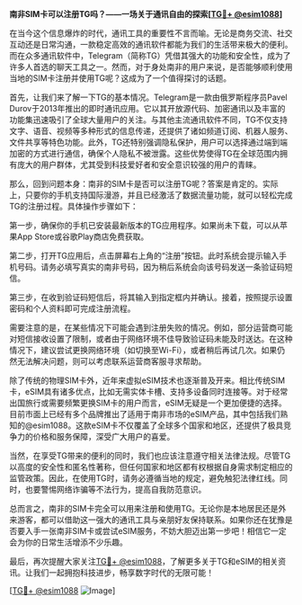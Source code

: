 **南非SIM卡可以注册TG吗？——一场关于通讯自由的探索[[TG💪+ @esim1088](https://t.me/s/esim1088)]**

在当今这个信息爆炸的时代，通讯工具的重要性不言而喻。无论是商务交流、社交互动还是日常沟通，一款稳定高效的通讯软件都能为我们的生活带来极大的便利。而在众多通讯软件中，Telegram（简称TG）凭借其强大的功能和安全性，成为了许多人首选的聊天工具之一。然而，对于身处南非的用户来说，是否能够顺利使用当地的SIM卡注册并使用TG呢？这成为了一个值得探讨的话题。

首先，让我们来了解一下TG的基本情况。Telegram是一款由俄罗斯程序员Pavel Durov于2013年推出的即时通讯应用。它以其开放源代码、加密通讯以及丰富的功能集迅速吸引了全球大量用户的关注。与其他主流通讯软件不同，TG不仅支持文字、语音、视频等多种形式的信息传递，还提供了诸如频道订阅、机器人服务、文件共享等特色功能。此外，TG还特别强调隐私保护，用户可以选择通过端到端加密的方式进行通信，确保个人隐私不被泄露。这些优势使得TG在全球范围内拥有庞大的用户群体，尤其受到科技爱好者和安全意识较强的用户的青睐。

那么，回到问题本身：南非的SIM卡是否可以注册TG呢？答案是肯定的。实际上，只要你的手机支持国际漫游，并且已经激活了数据流量功能，就可以轻松完成TG的注册过程。具体操作步骤如下：

第一步，确保你的手机已安装最新版本的TG应用程序。如果尚未下载，可以从苹果App Store或谷歌Play商店免费获取。

第二步，打开TG应用后，点击屏幕右上角的“注册”按钮。此时系统会提示输入手机号码。请务必填写真实的南非号码，因为稍后系统会向该号码发送一条验证码短信。

第三步，在收到验证码短信后，将其输入到指定框内并确认。接着，按照提示设置密码和个人资料即可完成注册流程。

需要注意的是，在某些情况下可能会遇到注册失败的情况。例如，部分运营商可能对短信接收设置了限制，或者由于网络环境不佳导致验证码未能及时送达。在这种情况下，建议尝试更换网络环境（如切换至Wi-Fi），或者稍后再试几次。如果仍然无法解决问题，则可以考虑联系运营商客服寻求帮助。

除了传统的物理SIM卡外，近年来虚拟eSIM技术也逐渐普及开来。相比传统SIM卡，eSIM具有诸多优点，比如无需实体卡槽、支持多设备同时连接等。对于经常出国旅行或需要频繁更换SIM卡的用户而言，eSIM无疑是一个更加便捷的选择。目前市面上已经有多个品牌推出了适用于南非市场的eSIM产品，其中包括我们熟知的@esim1088。这款eSIM卡不仅覆盖了全球多个国家和地区，还提供了极具竞争力的价格和服务保障，深受广大用户的喜爱。

当然，在享受TG带来的便利的同时，我们也应该注意遵守相关法律法规。尽管TG以高度的安全性和匿名性著称，但任何国家和地区都有权根据自身需求制定相应的监管政策。因此，在使用TG时，请务必遵循当地的规定，避免触犯法律红线。同时，也要警惕网络诈骗等不法行为，提高自我防范意识。

总而言之，南非的SIM卡完全可以用来注册和使用TG。无论你是本地居民还是外来游客，都可以借助这一强大的通讯工具与亲朋好友保持联系。如果你还在犹豫是否要入手一张南非SIM卡或尝试eSIM服务，不妨大胆迈出第一步吧！相信它一定会为你的日常生活增添不少乐趣。

最后，再次提醒大家关注[TG💪+ @esim1088](https://t.me/s/esim1088)，了解更多关于TG和eSIM的相关资讯。让我们一起拥抱科技进步，畅享数字时代的无限可能！

[[TG💪+ @esim1088](https://t.me/s/esim1088) ![Image](https://i.postimg.cc/4NQfJmqS/Snipaste-2025-05-13-00-14-12.png)]